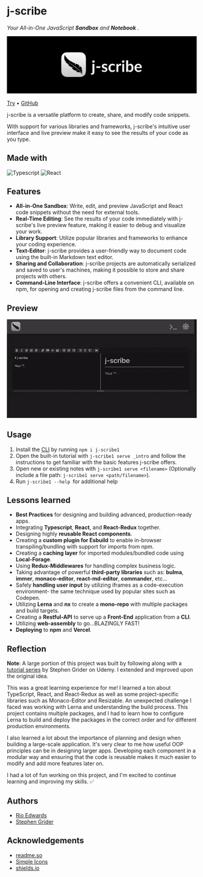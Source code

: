 # j-scribe

_Your All-in-One JavaScript_ _**Sandbox**_ _and_ _**Notebook**_ _._

![j-scribe Header](images/j-scribe_header.png)

[Try](https://j-scribe.vercel.app/) • [GitHub](https://github.com/rioredwards/j-scribe)

j-scribe is a versatile platform to create, share, and modify code snippets.

With support for various libraries and frameworks, j-scribe's intuitive user interface and live preview make it easy to see the results of your code as you type.

## Made with

![Typescript](https://img.shields.io/badge/-Typescript-3178C6?logo=TypeScript&logoColor=black&style=for-the-badge)&nbsp;![React](https://img.shields.io/badge/-React-61DAFB?logo=React&logoColor=black&style=for-the-badge)&nbsp;

## Features

- **All-in-One Sandbox**: Write, edit, and preview JavaScript and React code snippets without the need for external tools.
- **Real-Time Editing**: See the results of your code immediately with j-scribe's live preview feature, making it easier to debug and visualize your work.
- **Library Support**: Utilize popular libraries and frameworks to enhance your coding experience.
- **Text-Editor**: j-scribe provides a user-friendly way to document code using the built-in Markdown text editor.
- **Sharing and Collaboration**: j-scribe projects are automatically serialized and saved to user's machines, making it possible to store and share projects with others.
- **Command-Line Interface**: j-scribe offers a convenient CLI, available on npm, for opening and creating j-scribe files from the command line.

## Preview

![j-scribe preview](images/j-scribe_preview.gif)

## Usage

1. Install the [CLI](https://www.npmjs.com/package/j-scribe1) by running `npm i j-scribe1`
2. Open the built-in tutorial with `j-scribe1 serve _intro` and follow the instructions to get familiar with the basic features j-scribe offers.
3. Open new or existing notes with `j-scribe1 serve <filename>` (Optionally include a file path: `j-scribe1 serve <path/filename>`).
4. Run `j-scribe1 --help `for additional help

## Lessons learned

- **Best Practices** for designing and building advanced, production-ready apps.
- Integrating **Typescript**, **React**, and **React-Redux** together.
- Designing highly **reusable React components**.
- Creating a **custom plugin for Esbuild** to enable in-browser transpiling/bundling with support for imports from npm.
- Creating a **caching layer** for imported modules/bundled code using **Local-Forage**.
- Using **Redux-Middlewares** for handling complex business logic.
- Taking advantage of powerful **third-party libraries** such as: **bulma**, **immer**, **monaco-editor**, **react-md-editor**, **commander**, etc...
- Safely **handling user input** by utilizing iframes as a code-execution environment- the same technique used by popular sites such as Codepen.
- Utilizing **Lerna** and **nx** to create a **mono-repo** with multiple packages and build targets.
- Creating a **Restful-API** to serve up a **Front-End** application from a **CLI**.
- Utilizing **web-assembly** to go...BLAZINGLY FAST!
- **Deploying** to **npm** and **Vercel**.

## Reflection

**Note**: A large portion of this project was built by following along with a [tutorial series](https://www.udemy.com/course/react-and-typescript-build-a-portfolio-project/) by Stephen Grider on Udemy. I extended and improved upon the original idea.

This was a great learning experience for me! I learned a ton about TypeScript, React, and React-Redux as well as some project-specific libraries such as Monaco-Editor and Resizable. An unexpected challenge I faced was working with Lerna and understanding the build process. This project contains multiple packages, and I had to learn how to configure Lerna to build and deploy the packages in the correct order and for different production environments.

I also learned a lot about the importance of planning and design when building a large-scale application. It's very clear to me how useful OOP principles can be in designing larger apps. Developing each component in a modular way and ensuring that the code is reusable makes it much easier to modify and add more features later on.

I had a lot of fun working on this project, and I'm excited to continue learning and improving my skills. ✅

## Authors

- [Rio Edwards](https://www.github.com/rioredwards)
- [Stephen Grider](https://github.com/StephenGrider)

## Acknowledgements

- [readme.so](https://readme.so/editor)
- [Simple Icons](https://simpleicons.org/?q=redux)
- [shields.io](https://shields.io/)
